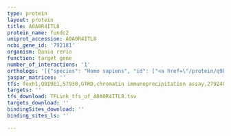 ```yaml
---
type: protein
layout: protein
title: A0A0R4ITL8
protein_name: fundc2
uniprot_accession: A0A0R4ITL8
ncbi_gene_id: '792181'
organism: Danio rerio
function: target gene
number_of_interactions: '1'
orthologs: '[{"species": "Homo sapiens", "id": ["<a href=\"/protein/q9bwh2\">Q9BWH2</a>"]}, {"species": "Mus musculus", "id": ["<a href=\"/protein/q9d9q3\">Q9D9Q3</a>", "<a href=\"/protein/q9d6k8\">Q9D6K8</a>"]}, {"species": "Rattus norvegicus", "id": ["<a href=\"/protein/d3zaq0\">D3ZAQ0</a>"]}]'
jaspar_matrices: ''
tfs: foxh1,Q9I9E1,57930,GTRD,chromatin immunoprecipitation assay,27924024%5Buid%5D,No
targets: ''
tfs_download: TFLink_tfs_of_A0A0R4ITL8.tsv
targets_download: ''
bindingSites_download: ''
binding_sites_ls: ''

---
```

